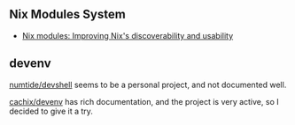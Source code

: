 

## Nix Modules System


- [Nix modules: Improving Nix's discoverability and usability ](https://cfp.nixcon.org/nixcon2020/talk/K89WJY/)


## devenv

[numtide/devshell](https://github.com/numtide/devshell) seems to be a personal project, and not documented well.

[cachix/devenv](https://github.com/cachix/devenv) has rich documentation, and the project is very active, so I decided to give it a try.




